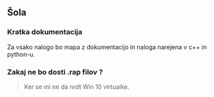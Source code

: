 ## Šola

### Kratka dokumentacija
Za vsako nalogo bo mapa z dokumentacijo in naloga narejena v c++ in python-u.


### Zakaj ne bo dosti .rap filov ?
> Ker se mi ne da nrdt Win 10 virtualke.